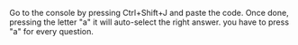 Go to the console by pressing Ctrl+Shift+J and paste the code. 
Once done, pressing the letter "a" it will auto-select the right answer. 
you have to press "a" for every question. 
